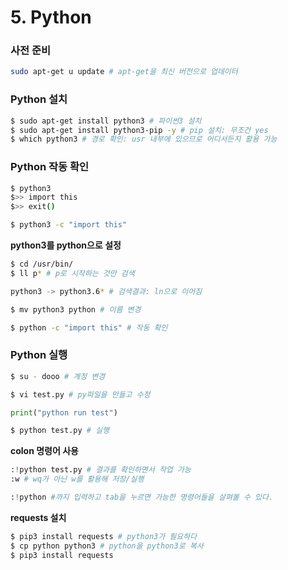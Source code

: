 # 5. Python

### 사전 준비

```bash
sudo apt-get u update # apt-get을 최신 버전으로 업데이터
```

### Python 설치

```bash
$ sudo apt-get install python3 # 파이썬3 설치
$ sudo apt-get install python3-pip -y # pip 설치: 무조건 yes
$ which python3 # 경로 확인: usr 내부에 있으므로 어디서든지 활용 가능
```

### Python 작동 확인

```bash
$ python3
$>> import this
$>> exit()
```

```bash
$ python3 -c "import this"
```

**python3를 python으로 설정**

```bash
$ cd /usr/bin/
$ ll p* # p로 시작하는 것만 검색

python3 -> python3.6* # 검색결과: ln으로 이어짐

$ mv python3 python # 이름 변경
```

```bash
$ python -c "import this" # 작동 확인
```

### Python 실행

```bash
$ su - dooo # 계정 변경
```

```bash
$ vi test.py # py파일을 만들고 수정
```

```python
print("python run test")
```

```python
$ python test.py # 실행
```

**colon 명령어 사용**

```python
:!python test.py # 결과를 확인하면서 작업 가능
:w # wq가 아닌 w를 활용해 저장/실행
```

```python
:!python #까지 입력하고 tab을 누르면 가능한 명령어들을 살펴볼 수 있다.
```

**requests 설치**

```python
$ pip3 install requests # python3가 필요하다
$ cp python python3 # python을 python3로 복사
$ pip3 install requests
```